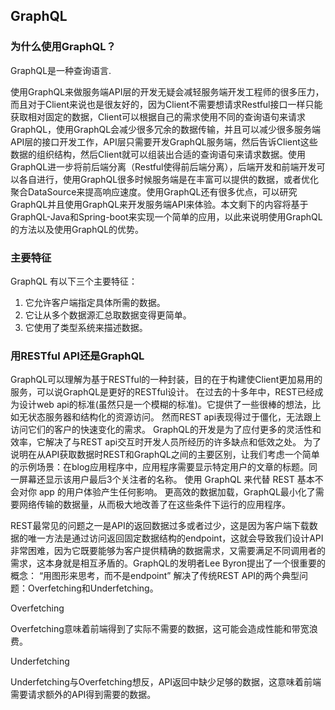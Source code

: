 ## GraphQL

### 为什么使用GraphQL？

GraphQL是一种查询语言.

使用GraphQL来做服务端API层的开发无疑会减轻服务端开发工程师的很多压力，而且对于Client来说也是很友好的，因为Client不需要想请求Restful接口一样只能获取相对固定的数据，Client可以根据自己的需求使用不同的查询语句来请求GraphQL，使用GraphQL会减少很多冗余的数据传输，并且可以减少很多服务端API层的接口开发工作，API层只需要开发GraphQL服务端，然后告诉Client这些数据的组织结构，然后Client就可以组装出合适的查询语句来请求数据。使用GraphQL进一步将前后端分离（Restful使得前后端分离），后端开发和前端开发可以各自进行，使用GraphQL很多时候服务端是在丰富可以提供的数据，或者优化聚合DataSource来提高响应速度。使用GraphQL还有很多优点，可以研究GraphQL并且使用GraphQL来开发服务端API来体验。本文剩下的内容将基于GraphQL-Java和Spring-boot来实现一个简单的应用，以此来说明使用GraphQL的方法以及使用GraphQL的优势。

### 主要特征

GraphQL 有以下三个主要特征：
1. 它允许客户端指定具体所需的数据。
2. 它让从多个数据源汇总取数据变得更简单。
3. 它使用了类型系统来描述数据。

### 用RESTful API还是GraphQL

GraphQL可以理解为基于RESTful的一种封装，目的在于构建使Client更加易用的服务，可以说GraphQL是更好的RESTful设计。
在过去的十多年中，REST已经成为设计web api的标准(虽然只是一个模糊的标准)。它提供了一些很棒的想法，比如无状态服务器和结构化的资源访问。
然而REST api表现得过于僵化，无法跟上访问它们的客户的快速变化的需求。 GraphQL的开发是为了应付更多的灵活性和效率，它解决了与REST api交互时开发人员所经历的许多缺点和低效之处。
为了说明在从API获取数据时REST和GraphQL之间的主要区别，让我们考虑一个简单的示例场景：在blog应用程序中，应用程序需要显示特定用户的文章的标题。同一屏幕还显示该用户最后3个关注者的名称。
使用 GraphQL 来代替 REST 基本不会对你 app 的用户体验产生任何影响。
更高效的数据加载，GraphQL最小化了需要网络传输的数据量，从而极大地改善了在这些条件下运行的应用程序。

REST最常见的问题之一是API的返回数据过多或者过少，这是因为客户端下载数据的唯一方法是通过访问返回固定数据结构的endpoint，这就会导致我们设计API非常困难，因为它既要能够为客户提供精确的数据需求，又需要满足不同调用者的需求，这本身就是相互矛盾的。GraphQL的发明者Lee Byron提出了一个很重要的概念： “用图形来思考，而不是endpoint”
解决了传统REST API的两个典型问题：Overfetching和Underfetching。

Overfetching

Overfetching意味着前端得到了实际不需要的数据，这可能会造成性能和带宽浪费。

Underfetching

Underfetching与Overfetching想反，API返回中缺少足够的数据，这意味着前端需要请求额外的API得到需要的数据。

